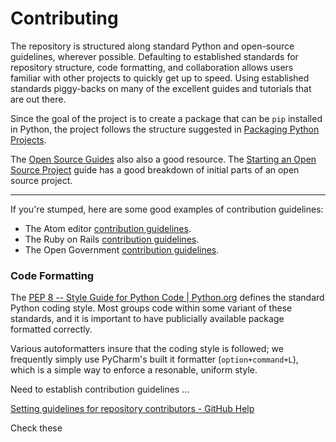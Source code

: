 # Contributing

The repository is structured along standard Python and open-source guidelines, wherever possible.  Defaulting to established standards for repository structure, code formatting, and collaboration allows users familiar with other projects to quickly get up to speed.  Using established standards piggy-backs on many of the excellent guides and tutorials that are out there.

Since the goal of the project is to create a package that can be `pip` installed in Python, the project follows the structure suggested in [Packaging Python Projects](https://packaging.python.org/tutorials/packaging-projects/).  

The [Open Source Guides](https://opensource.guide/) also also a good resource.  The [Starting an Open Source Project](https://opensource.guide/starting-a-project/) guide has a good breakdown of initial parts of an open source project.

---

If you're stumped, here are some good examples of contribution guidelines:

- The Atom editor [contribution guidelines](https://github.com/atom/atom/blob/master/CONTRIBUTING.md).
- The Ruby on Rails [contribution guidelines](https://github.com/rails/rails/blob/master/CONTRIBUTING.md).
- The Open Government [contribution guidelines](https://github.com/opengovernment/opengovernment/blob/master/CONTRIBUTING.md).

### Code Formatting

The [PEP 8 -- Style Guide for Python Code | Python.org](https://www.python.org/dev/peps/pep-0008/) defines the standard Python coding style.  Most groups code within some variant of these standards, and it is important to have publicially available package formatted correctly.

Various autoformatters insure that the coding style is followed; we frequently simply use PyCharm's built it formatter (`option+command+L`), which is a simple way to enforce a resonable, uniform style.

Need to establish contribution guidelines ...

[Setting guidelines for repository contributors - GitHub Help](https://help.github.com/en/github/building-a-strong-community/setting-guidelines-for-repository-contributors)



Check these 